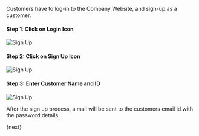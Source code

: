 Customers have to log-in to the Company Website, and sign-up as a customer.

#### Step 1: Click on Login Icon

![Sign Up]({{docs_base_url}}/assets/old_images/erpnext/customer-portal-sign-up-1.png)

  

#### Step 2: Click on Sign Up Icon

![Sign Up]({{docs_base_url}}/assets/old_images/erpnext/customer-portal-sign-up-2.png)

  

#### Step 3: Enter Customer Name and ID

![Sign Up]({{docs_base_url}}/assets/old_images/erpnext/customer-portal-sign-up-3.png)

After the sign up process, a mail will be sent to the customers email id with
the password details.

{next}
